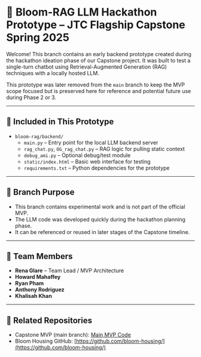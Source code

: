 # 🧪 Bloom-RAG LLM Hackathon Prototype – JTC Flagship Capstone Spring 2025

Welcome! This branch contains an early backend prototype created during the hackathon ideation phase of our Capstone project. It was built to test a single-turn chatbot using Retrieval-Augmented Generation (RAG) techniques with a locally hosted LLM.

This prototype was later removed from the `main` branch to keep the MVP scope focused but is preserved here for reference and potential future use during Phase 2 or 3.

---

## 📁 Included in This Prototype

- `bloom-rag/backend/`
  - `main.py` – Entry point for the local LLM backend server
  - `rag_chat.py`, `OG_rag_chat.py` – RAG logic for pulling static context
  - `debug_ami.py` – Optional debug/test module
  - `static/index.html` – Basic web interface for testing
  - `requirements.txt` – Python dependencies for the prototype

---

## 🔎 Branch Purpose

- This branch contains experimental work and is not part of the official MVP.
- The LLM code was developed quickly during the hackathon planning phase.
- It can be referenced or reused in later stages of the Capstone timeline.

---

## 👥 Team Members

- **Rena Glare** – Team Lead / MVP Architecture
- **Howard Mahaffey**
- **Ryan Pham**
- **Anthony Rodriguez**
- **Khalisah Khan**

---

## 🔗 Related Repositories

- Capstone MVP (main branch): [Main MVP Code](https://github.com/glarerena/jtc-capstone-2025/tree/main)
- Bloom Housing GitHub: [https://github.com/bloom-housing/](https://github.com/bloom-housing/)

